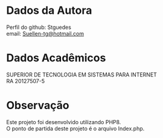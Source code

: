 # Dados da Autora
Perfil do github: Stguedes  
email: Suellen-tg@hotmail.com  

# Dados Acadêmicos  
SUPERIOR DE TECNOLOGIA EM SISTEMAS PARA INTERNET  
RA 20127507-5  

# Observação
Este projeto foi desenvolvido utilizando PHP8.  
O ponto de partida deste projeto é o arquivo Index.php.  








